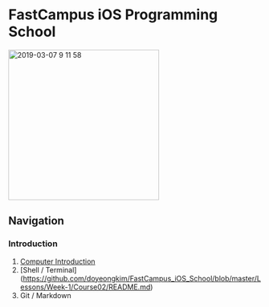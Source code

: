 <h1> FastCampus iOS Programming School </h1>

<img width="300" alt="2019-03-07 9 11 58" src="https://user-images.githubusercontent.com/29372705/53955969-b51dd900-411d-11e9-9969-a5afba044a53.png">

<h2> Navigation </h2>

<h3> Introduction </h3>

1. [Computer Introduction](https://github.com/doyeongkim/FastCampus_iOS_School/tree/master/Lessons/Week-1/Course01)
2. [Shell / Terminal] (https://github.com/doyeongkim/FastCampus_iOS_School/blob/master/Lessons/Week-1/Course02/README.md)
3. Git / Markdown
